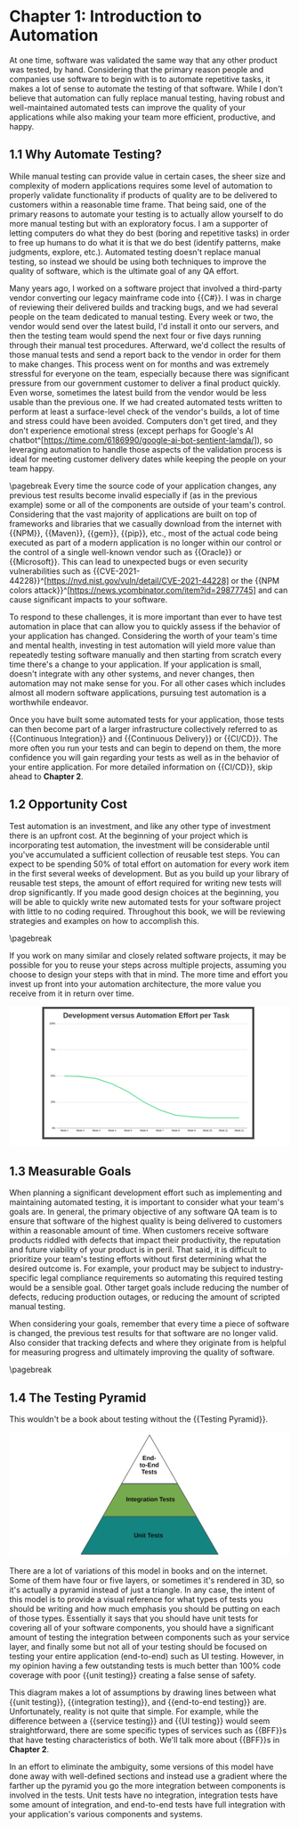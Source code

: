 # Chapter 1: Introduction to Automation

At one time, software was validated the same way that any other product was tested, by hand. Considering that the primary reason people and companies use software to begin with is to automate repetitive tasks, it makes a lot of sense to automate the testing of that software. While I don't believe that automation can fully replace manual testing, having robust and well-maintained automated tests can improve the quality of your applications while also making your team more efficient, productive, and happy.

## 1.1 Why Automate Testing?

While manual testing can provide value in certain cases, the sheer size and complexity of modern applications requires some level of automation to properly validate functionality if products of quality are to be delivered to customers within a reasonable time frame. That being said, one of the primary reasons to automate your testing is to actually allow yourself to do more manual testing but with an exploratory focus. I am a supporter of letting computers do what they do best (boring and repetitive tasks) in order to free up humans to do what it is that we do best (identify patterns, make judgments, explore, etc.). Automated testing doesn't replace manual testing, so instead we should be using both techniques to improve the quality of software, which is the ultimate goal of any QA effort.

Many years ago, I worked on a software project that involved a third-party vendor converting our legacy mainframe code into {{C\#}}. I was in charge of reviewing their delivered builds and tracking bugs, and we had several people on the team dedicated to manual testing. Every week or two, the vendor would send over the latest build, I'd install it onto our servers, and then the testing team would spend the next four or five days running through their manual test procedures. Afterward, we'd collect the results of those manual tests and send a report back to the vendor in order for them to make changes. This process went on for months and was extremely stressful for everyone on the team, especially because there was significant pressure from our government customer to deliver a final product quickly. Even worse, sometimes the latest build from the vendor would be less usable than the previous one. If we had created automated tests written to perform at least a surface-level check of the vendor's builds, a lot of time and stress could have been avoided. Computers don't get tired, and they don't experience emotional stress (except perhaps for Google's AI chatbot^[https://time.com/6186990/google-ai-bot-sentient-lamda/]), so leveraging automation to handle those aspects of the validation process is ideal for meeting customer delivery dates while keeping the people on your team happy.

\pagebreak
Every time the source code of your application changes, any previous test results become invalid especially if (as in the previous example) some or all of the components are outside of your team's control. Considering that the vast majority of applications are built on top of frameworks and libraries that we casually download from the internet with {{NPM}}, {{Maven}}, {{gem}}, {{pip}}, etc., most of the actual code being executed as part of a modern application is no longer within our control or the control of a single well-known vendor such as {{Oracle}} or {{Microsoft}}. This can lead to unexpected bugs or even security vulnerabilities such as {{CVE-2021-44228}}^[https://nvd.nist.gov/vuln/detail/CVE-2021-44228] or the {{NPM colors attack}}^[https://news.ycombinator.com/item?id=29877745] and can cause significant impacts to your software.

To respond to these challenges, it is more important than ever to have test automation in place that can allow you to quickly assess if the behavior of your application has changed. Considering the worth of your team's time and mental health, investing in test automation will yield more value than repeatedly testing software manually and then starting from scratch every time there's a change to your application. If your application is small, doesn't integrate with any other systems, and never changes, then automation may not make sense for you. For all other cases which includes almost all modern software applications, pursuing test automation is a worthwhile endeavor.

Once you have built some automated tests for your application, those tests can then become part of a larger infrastructure collectively referred to as {{Continuous Integration}} and {{Continuous Delivery}} or {{CI/CD}}. The more often you run your tests and can begin to depend on them, the more confidence you will gain regarding your tests as well as in the behavior of your entire application. For more detailed information on {{CI/CD}}, skip ahead to **Chapter 2**.

## 1.2 Opportunity Cost

Test automation is an investment, and like any other type of investment there is an upfront cost. At the beginning of your project which is incorporating test automation, the investment will be considerable until you've accumulated a sufficient collection of reusable test steps. You can expect to be spending 50% of total effort on automation for every work item in the first several weeks of development. But as you build up your library of reusable test steps, the amount of effort required for writing new tests will drop significantly. If you made good design choices at the beginning, you will be able to quickly write new automated tests for your software project with little to no coding required. Throughout this book, we will be reviewing strategies and examples on how to accomplish this.

\pagebreak

If you work on many similar and closely related software projects, it may be possible for you to reuse your steps across multiple projects, assuming you choose to design your steps with that in mind. The more time and effort you invest up front into your automation architecture, the more value you receive from it in return over time.

![Development versus automation effort per work item.](../images/figure-1.png)

## 1.3 Measurable Goals

When planning a significant development effort such as implementing and maintaining automated testing, it is important to consider what your team's goals are. In general, the primary objective of any software QA team is to ensure that software of the highest quality is being delivered to customers within a reasonable amount of time. When customers receive software products riddled with defects that impact their productivity, the reputation and future viability of your product is in peril. That said, it is difficult to prioritize your team's testing efforts without first determining what the desired outcome is. For example, your product may be subject to industry-specific legal compliance requirements so automating this required testing would be a sensible goal. Other target goals include reducing the number of defects, reducing production outages, or reducing the amount of scripted manual testing.

When considering your goals, remember that every time a piece of software is changed, the previous test results for that software are no longer valid. Also consider that tracking defects and where they originate from is helpful for measuring progress and ultimately improving the quality of software.

\pagebreak

## 1.4 The Testing Pyramid

This wouldn't be a book about testing without the {{Testing Pyramid}}.

![The Testing Pyramid.](../images/figure-2.png)

There are a lot of variations of this model in books and on the internet. Some of them have four or five layers, or sometimes it's rendered in 3D, so it's actually a pyramid instead of just a triangle. In any case, the intent of this model is to provide a visual reference for what types of tests you should be writing and how much emphasis you should be putting on each of those types. Essentially it says that you should have unit tests for covering all of your software components, you should have a significant amount of testing the integration between components such as your service layer, and finally some but not all of your testing should be focused on testing your entire application (end-to-end) such as UI testing. However, in my opinion having a few outstanding tests is much better than 100% code coverage with poor {{unit testing}} creating a false sense of safety.

This diagram makes a lot of assumptions by drawing lines between what {{unit testing}}, {{integration testing}}, and {{end-to-end testing}} are. Unfortunately, reality is not quite that simple. For example, while the difference between a {{service testing}} and {{UI testing}} would seem straightforward, there are some specific types of services such as {{BFF}}s that have testing characteristics of both. We'll talk more about {{BFF}}s in **Chapter 2**.

In an effort to eliminate the ambiguity, some versions of this model have done away with well-defined sections and instead use a gradient where the farther up the pyramid you go the more integration between components is involved in the tests. Unit tests have no integration, integration tests have some amount of integration, and end-to-end tests have full integration with your application's various components and systems.
